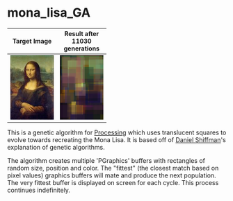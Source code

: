 # mona_lisa_GA

| Target Image  | Result after<br />11030<br />generations |
| ------------- | ------------- |
| ![](data/small_lisa.jpg)   | ![](results/generation_011030.png)  |


This is a genetic algorithm for [Processing](https://processing.org/) which uses translucent squares to evolve towards recreating the Mona Lisa. It is based off of [Daniel Shiffman](https://www.youtube.com/c/TheCodingTrain)'s explanation of genetic algorithms.

The algorithm creates multiple 'PGraphics' buffers with rectangles of random size, position and color. The "fittest" (the closest match based on pixel values) graphics buffers will mate and produce the next population. The very fittest buffer is displayed on screen for each cycle. This process continues indefinitely.
